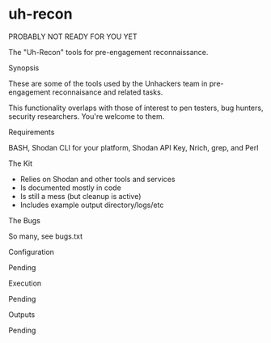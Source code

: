 # uh-recon
PROBABLY NOT READY FOR YOU YET

The "Uh-Recon" tools for pre-engagement reconnaissance.

Synopsis

These are some of the tools used by the Unhackers team in 
pre-engagement reconnaisance and related tasks. 

This functionality overlaps with those of interest to pen testers, 
bug hunters, security researchers. You're welcome to them.

Requirements

BASH, Shodan CLI for your platform, Shodan API Key, Nrich, grep, and Perl

The Kit

  - Relies on Shodan and other tools and services
  - Is documented mostly in code
  - Is still a mess (but cleanup is active)
  - Includes example output directory/logs/etc

The Bugs
  
  So many, see bugs.txt

Configuration

  Pending

Execution

  Pending

Outputs

  Pending


